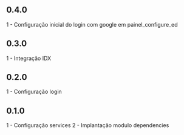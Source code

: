 ## 0.4.0
1 - Configuração inicial do login com google em painel_configure_ed

## 0.3.0
1 - Integração IDX

## 0.2.0
1 - Configuração login

## 0.1.0
1 - Configuração services
2 - Implantação modulo dependencies
